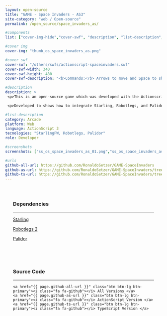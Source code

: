 ```yaml
---
layout: open-source
title: "GAME - Space Invaders - AS3"
site-category: "web / Open-source"
permalink: /open_source/space_invaders_as/

#components
list: ["cover-img-hide","cover-swf", "description", "list-description", "content", "screenshots"]

#cover img
cover-img: "thumb_os_space_invaders_as.png"

#cover swf
cover-swf: "/others/swfs/actionscript-spaceinvaders.swf"
cover-swf-width: 340
cover-swf-height: 480
cover-swf-description: "<b>Commands:</b> Arrows to move and Space to shoot or W, S ,D"

#description
description: >
 <p>This is an open-source game which was developed with the Actionscript language and all sources are available on GitHub.</p>

 <p>Developed to shows how to integrate Starling, Robotlegs, and Palidor.</p>

#list-description
category: Arcade
platform: Web
language: ActionScript 3
tecnologies: "StarlingFW, Robotlegs, Palidor"
role: Developer

#screenshots
screenshots: ["ss_os_space_invaders_as_01.png","ss_os_space_invaders_as_02.png","ss_os_space_invaders_as_03.png","ss_os_space_invaders_as_04.png","ss_os_space_invaders_as_05.png","game_os_space_invaders_as.png"]

#urls
github-all-url: https://github.com/RonaldoSetzer/GAME-SpaceInvaders
github-as-url: https://github.com/RonaldoSetzer/GAME-SpaceInvaders/tree/master/actionscript-spaceinvaders
github-ts-url: https://github.com/RonaldoSetzer/GAME-SpaceInvaders/tree/master/typescript-spaceinvaders
---
```


<div class="row text-center" style="padding: 25px 25px 25px 25px;">
    <h3 class="text-center">Dependencies</h3>
    <hr class="star-primary">
    <p><a href="https://github.com/Gamua/Starling-Framework">Starling</a></p>
    <p><a href="https://github.com/robotlegs/robotlegs-framework">Robotlegs 2</a></p>
    <p><a href="https://github.com/RonaldoSetzer/robotlegs-extensions-Palidor">Palidor</a></p> 
</div>

<div class="row text-center" style="padding: 25px 25px 25px 25px;">
    <h3>Source Code</h3>
    <hr class="star-primary">

    <a href="{{ page.github-all-url }}" class="btn btn-lg btn-primary"><i class="fa fa-github"></i> All Versions </a>
    <a href="{{ page.github-as-url }}" class="btn btn-lg btn-primary"><i class="fa fa-github"></i> ActionScript Version </a>
    <a href="{{ page.github-ts-url }}" class="btn btn-lg btn-primary"><i class="fa fa-github"></i> TypeScript Version </a>
</div>

